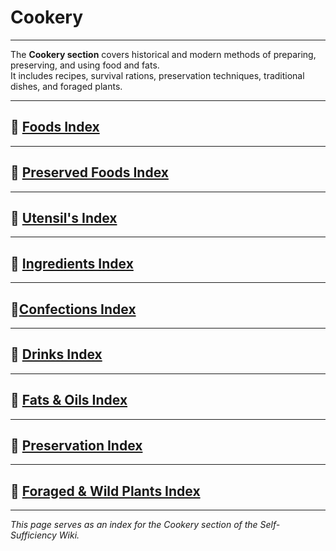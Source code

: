 # Cookery

---

The **Cookery section** covers historical and modern methods of preparing, preserving, and using food and fats.  
It includes recipes, survival rations, preservation techniques, traditional dishes, and foraged plants.  

---
## 🔹 [Foods Index](../cookery/foods-index.md)

---
## 🔹 [Preserved Foods Index](preserved_foods_index.md)
---
## 🔹 [Utensil's Index](utensil_index.md)

---
## 🔹 [Ingredients Index](../cookery/ingredients-index.md)

---
## 🔹[Confections Index](confections_index.md)

---
## 🔹 [Drinks Index](drinks_index.md)

---
## 🔹 [Fats & Oils Index](../cookery/fats-index.md)

---

## 🔹 [Preservation Index](../cookery/preservation.md)

---

## 🔹 [Foraged & Wild Plants Index](plants_foraging.md)

---

*This page serves as an index for the Cookery section of the Self-Sufficiency Wiki.*
